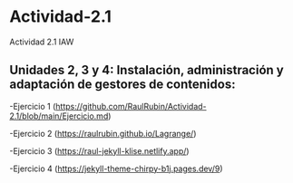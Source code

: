 # Actividad-2.1
Actividad 2.1 IAW
## Unidades 2, 3 y 4: Instalación, administración y adaptación de gestores de contenidos:
-Ejercicio 1 (https://github.com/RaulRubin/Actividad-2.1/blob/main/Ejercicio.md)

-Ejercicio 2 (https://raulrubin.github.io/Lagrange/)

-Ejercicio 3 (https://raul-jekyll-klise.netlify.app/)

-Ejercicio 4 (https://jekyll-theme-chirpy-b1j.pages.dev/9)
